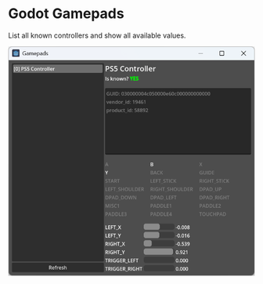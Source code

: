 # Godot Gamepads

List all known controllers and show all available values.

![alt text](images/screenshot.webp)
